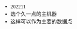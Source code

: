 <span  style="font-family: Simsun,serif; font-size: 17px; ">

- 202211
- 选个久一点的主机器
- 这样可以作为主要的数据点

</span>